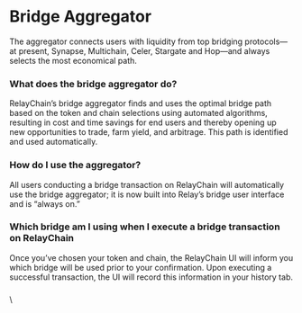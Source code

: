 # Bridge Aggregator

The aggregator connects users with liquidity from top bridging protocols—at present, Synapse, Multichain, Celer, Stargate and Hop—and always selects the most economical path.

### What does the bridge aggregator do?

RelayChain’s bridge aggregator finds and uses the optimal bridge path based on the token and chain selections using automated algorithms, resulting in cost and time savings for end users and thereby opening up new opportunities to trade, farm yield, and arbitrage. This path is identified and used automatically.

### How do I use the aggregator?

All users conducting a bridge transaction on RelayChain will automatically use the bridge aggregator; it is now built into Relay’s bridge user interface and is “always on.”

### Which bridge am I using when I execute a bridge transaction on RelayChain

Once you’ve chosen your token and chain, the RelayChain UI will inform you which bridge will be used prior to your confirmation. Upon executing a successful transaction, the UI will record this information in your history tab.

###



\
